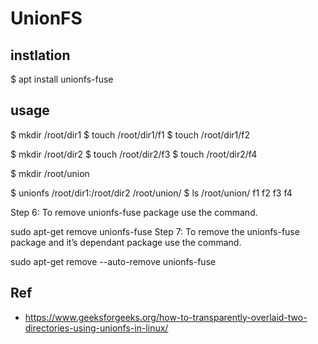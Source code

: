 # UnionFS


## instlation
$ apt install unionfs-fuse
## usage
$ mkdir /root/dir1
$ touch /root/dir1/f1
$ touch /root/dir1/f2

$ mkdir /root/dir2
$ touch /root/dir2/f3
$ touch /root/dir2/f4

$ mkdir /root/union

$ unionfs /root/dir1:/root/dir2  /root/union/
$ ls /root/union/
f1 f2 f3 f4


Step 6: To remove unionfs-fuse package use the command.

sudo apt-get remove unionfs-fuse 
Step 7: To remove the unionfs-fuse package and it’s dependant package use the command.

sudo apt-get remove --auto-remove unionfs-fuse


## Ref
- https://www.geeksforgeeks.org/how-to-transparently-overlaid-two-directories-using-unionfs-in-linux/
